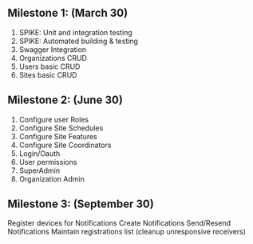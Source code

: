 ## Milestone 1: (March 30)

1. SPIKE: Unit and integration testing
1. SPIKE: Automated building & testing
1. Swagger Integration
1. Organizations CRUD
1. Users basic CRUD
1. Sites basic CRUD

## Milestone 2: (June 30)

1. Configure user Roles
1. Configure Site Schedules
1. Configure Site Features
1. Configure Site Coordinators
1. Login/Oauth
1. User permissions
1. SuperAdmin
1. Organization Admin

## Milestone 3: (September 30)

Register devices for Notifications 
Create Notifications
Send/Resend Notifications
Maintain registrations list (cleanup unresponsive receivers)